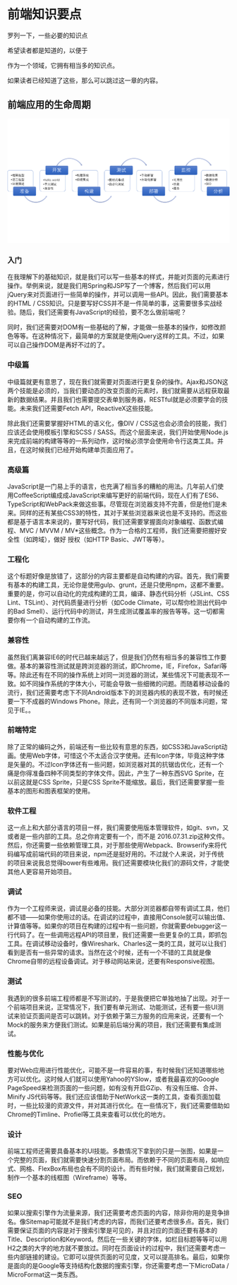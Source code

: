 # 前端知识要点

罗列一下，一些必要的知识点


希望读者都是知道的，以便于

作为一个领域，它拥有相当多的知识点。

如果读者已经知道了这些，那么可以跳过这一章的内容。

## 前端应用的生命周期

![前端应用的生命周期](../images/refe.png)

### 入门

在我理解下的基础知识，就是我们可以写一些基本的样式，并能对页面的元素进行操作。举例来说，就是我们用Spring和JSP写了一个博客，然后我们可以用jQuery来对页面进行一些简单的操作，并可以调用一些API。因此，我们需要基本的HTML / CSS知识。只是要写好CSS并不是一件简单的事，这需要很多实战经验。随后，我们还需要有JavaScript的经验，要不怎么做前端呢？

同时，我们还需要对DOM有一些基础的了解，才能做一些基本的操作，如修改颜色等等。在这种情况下，最简单的方案就是使用jQuery这样的工具。不过，如果可以自己操作DOM是再好不过的了。

### 中级篇 

中级篇就更有意思了，现在我们就需要对页面进行更复杂的操作。Ajax和JSON这两个技能是必须的，当我们要动态的改变页面的元素时，我们就需要从远程获取最新的数据结果。并且我们也需要提交表单到服务器，RESTful就是必须要学会的技能。未来我们还需要Fetch API，ReactiveX这些技能。

除此我们还需要掌握好HTML的语义化，像DIV / CSS这也会必须会的技能，我们应该还会使用模板引擎和SCSS / SASS。而这个层面来说，我们开始使用Node.js来完成前端的构建等等的一系列动作，这时候必须学会使用命令行这类工具。并且，在这时候我们已经开始构建单页面应用了。

### 高级篇

JavaScript是一门易上手的语言，也充满了相当多的糟粕的用法。几年前人们使用CoffeeScript编成成JavaScript来编写更好的前端代码，现在人们有了ES6、TypeScript和WebPack来做这些事。尽管现在浏览器支持不完善，但是他们是未来。同样的还有某些CSS3的特性，其对于某些浏览器来说也是不支持的。而这些都是基于语言本来说的，要写好代码，我们还需要掌握面向对象编程、函数式编程、MVC / MVVM / MV*这些概念。作为一合格的工程师，我们还需要把握好安全性（如跨域），做好 授权（如HTTP Basic、JWT等等）。

### 工程化

这个标题好像是放错了，这部分的内容主要都是自动构建的内容。首先，我们需要有基本的构建工具，无论你是使用gulp、grunt，还是只使用npm，这都不重要。重要的是，你可以自动化的完成构建的工具，编译、静态代码分析（JSLint、CSS Lint、TSLint）、对代码质量进行分析（如Code Climate，可以帮你检测出代码中的Bad Smell）、运行代码中的测试，并生成测试覆盖率的报告等等。这一切都需要你有一个自动构建的工作流。

### 兼容性

虽然我们离兼容IE6的时代已越来越远了，但是我们仍然有相当多的兼容性工作要做。基本的兼容性测试就是跨浏览器的测试，即Chrome，IE，Firefox，Safari等等。除此还有在不同的操作系统上对同一浏览器的测试，某些情况下可能表现不一致。如不同操作系统的字体大小，可能会导致一些细微的问题。而随着移动设备的流行，我们还需要考虑下不同Android版本下的浏览器内核的表现不致，有时候还要一下不成器的Windows Phone。除此，还有同一个浏览器的不同版本问题，常见于IE。。

### 前端特定

除了正常的编码之外，前端还有一些比较有意思的东西，如CSS3和JavaScript动画。使用Web字体，可惜这个不太适合汉字使用。还有Icon字体，毕竟这种字体是矢量的。不过Icon字体还有一些问题，如浏览器对其的抗锯齿优化，还有一个痛是你得准备四种不同类型的字体文件。因此，产生了一种东西SVG Sprite，在以前这就是CSS Sprite，只是CSS Sprite不能缩放。最后，我们还需要掌握一些基本的图形和图表框架的使用。

### 软件工程

这一点上和大部分语言的项目一样，我们需要使用版本管理软件，如git、svn，又或者是一些内部的工具。总之你肯定要有一个，而不是 2016.07.31.zip这种文件。然后，你还需要一些依赖管理工具，对于那些使用Webpack、Browserify来将代码编写成前端代码的项目来说，npm还是挺好用的。不过就个人来说，对于传统的项目来说我总觉得bower有些难用。我们还需要模块化我们的源码文件，才能使其他人更容易开始项目。

### 调试
 
 作为一个工程师来说，调试是必备的技能。大部分浏览器都自带有调试工具，他们都不错——如果你使用过的话。在调试的过程中，直接用Console就可以输出值、计算值等等。如果你的项目在构建的过程中有一些问题，你就需要debugger这一行代码了。在一些调用远程API的项目里，我们还需要一些更复杂的工具，即抓包工具。在调试移动设备时，像Wireshark、Charles这一类的工具，就可以让我们看到是否有一些异常的请求。当然在这个时候，还有一个不错的工具就是像Chrome自带的远程设备调试。对于移动网站来说，还要有Responsive视图。
 
### 测试

我遇到的很多前端工程师都是不写测试的，于是我便把它单独地抽了出现。对于一个前端项目来说，正常情况下，我们要有单元测试、功能测试，还有要一些UI测试来验证页面间是否可以跳转。对于依赖于第三方服务的应用来说，还要有一个Mock的服务来方便我们测试。如果是前后端分离的项目，我们还需要有集成测试。

### 性能与优化

要对Web应用进行性能优化，可能不是一件容易的事，有时候我们还知道哪些地方可以优化。这时候人们就可以使用Yahoo的YSlow，或者我最喜欢的Google PageSpeed来检测页面的一些问题，如有没有开启GZip、有没有压缩、合并、Minify JS代码等等。我们还应该借助于NetWork这一类的工具，查看页面加载时，一些比较漫的资源文件，并对其进行优化。在一些情况下，我们还需要借助如Chrome的Timline、Profiel等工具来查看可以优化的地方。

### 设计

前端工程师还需要具备基本的UI技能。多数情况下拿到的只是一张图，如果是一个完整的页面，我们就需要快速分割页面布局。而依赖于不同的页面布局，如响应式、网格、FlexBox布局也会有不同的设计。而有些时候，我们就需要自己规划，制作一个基本的线框图（Wireframe）等等。

### SEO

如果以搜索引擎作为流量来源，我们还需要考虑页面的内容，除非你用的是竞争排名。像Sitemap可能就不是我们考虑的内容，而我们还要考虑很多点。首先，我们需要保证页面的内容是对于搜索引擎是可见的，并且对应的页面还要有基本的Title、Description和Keyword。然后在一些关键的字体，如栏目标题等等可以用H2之类的大字的地方就不要放过。同时在页面设计的过程中，我们还需要考虑一些内部链接的建设。它即可以提供页面的可见度，又可以提高排名。最后，如果你是面向的是Google等支持结构化数据的搜索引擎，你还需要考虑一下MicroData / MicroFormat这一类东西。
